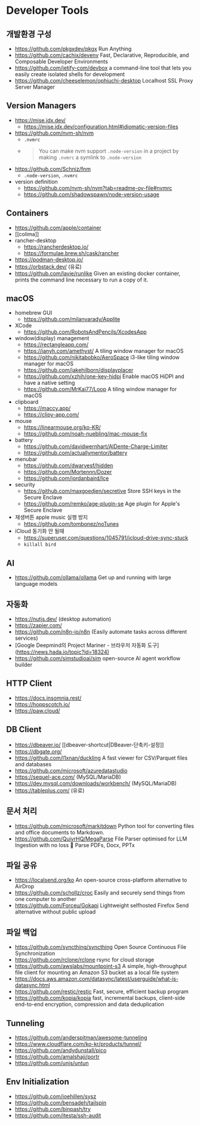 # Developer Tools

## 개발환경 구성

- <https://github.com/pkgxdev/pkgx> Run Anything
- <https://github.com/cachix/devenv> Fast, Declarative, Reproducible, and Composable Developer Environments
- <https://github.com/jetify-com/devbox> a command-line tool that lets you easily create isolated shells for development
- <https://github.com/cheeselemon/ophiuchi-desktop> Localhost SSL Proxy Server Manager

## Version Managers

- <https://mise.jdx.dev/>
  - <https://mise.jdx.dev/configuration.html#idiomatic-version-files>
- <https://github.com/nvm-sh/nvm>
  - `.nvmrc`
  - > You can make nvm support `.node-version` in a project by making `.nvmrc` a symlink to `.node-version`
- <https://github.com/Schniz/fnm>
  - `.node-version`, `.nvmrc`
- version definition
  - <https://github.com/nvm-sh/nvm?tab=readme-ov-file#nvmrc>
  - <https://github.com/shadowspawn/node-version-usage>

## Containers

- <https://github.com/apple/container>
- [[colima]]
- rancher-desktop
  - <https://rancherdesktop.io/>
  - <https://formulae.brew.sh/cask/rancher>
- <https://podman-desktop.io/>
- <https://orbstack.dev/> (유료)
- <https://github.com/lavie/runlike> Given an existing docker container, prints the command line necessary to run a copy of it.

## macOS

- homebrew GUI
  - <https://github.com/milanvarady/Applite>
- XCode
  - <https://github.com/RobotsAndPencils/XcodesApp>
- window(display) management
  - <https://rectangleapp.com/>
  - <https://ianyh.com/amethyst/> A tiling window manager for macOS
  - <https://github.com/nikitabobko/AeroSpace> i3-like tiling window manager for macOS
  - <https://github.com/jakehilborn/displayplacer>
  - <https://github.com/xzhih/one-key-hidpi> Enable macOS HiDPI and have a native setting
  - <https://github.com/MrKai77/Loop> A tiling window manager for macOS
- clipboard
  - <https://maccy.app/>
  - <https://clipy-app.com/>
- mouse
  - <https://linearmouse.org/ko-KR/>
  - <https://github.com/noah-nuebling/mac-mouse-fix>
- battery
  - <https://github.com/davidwernhart/AlDente-Charge-Limiter>
  - <https://github.com/actuallymentor/battery>
- menubar
  - <https://github.com/dwarvesf/hidden>
  - <https://github.com/Mortennn/Dozer>
  - <https://github.com/jordanbaird/Ice>
- security
  - <https://github.com/maxgoedjen/secretive> Store SSH keys in the Secure Enclave
  - <https://github.com/remko/age-plugin-se> Age plugin for Apple's Secure Enclave
- 재생버튼 apple music 실행 방지
  - <https://github.com/tombonez/noTunes>
- iCloud 동기화 안 될때
  - <https://superuser.com/questions/1045791/icloud-drive-sync-stuck>
  - `killall bird`

## AI

- <https://github.com/ollama/ollama> Get up and running with large language models

## 자동화

- <https://nutjs.dev/> (desktop automation)
- <https://zapier.com/>
- <https://github.com/n8n-io/n8n> (Easily automate tasks across different services)
- [Google Deepmind의 Project Mariner - 브라우저 자동화 도구](<https://news.hada.io/topic?id=18324)>
- <https://github.com/simstudioai/sim> open-source AI agent workflow builder

## HTTP Client

- <https://docs.insomnia.rest/>
- <https://hoppscotch.io/>
- <https://paw.cloud/>

## DB Client

- <https://dbeaver.io/> [[dbeaver-shortcut|DBeaver-단축키-설정]]
- <https://dbgate.org/>
- <https://github.com/l1xnan/duckling> A fast viewer for CSV/Parquet files and databases
- <https://github.com/microsoft/azuredatastudio>
- <https://sequel-ace.com/> (MySQL/MariaDB)
- <https://dev.mysql.com/downloads/workbench/> (MySQL/MariaDB)
- <https://tableplus.com/> (유료)

## 문서 처리

- <https://github.com/microsoft/markitdown> Python tool for converting files and office documents to Markdown.
- <https://github.com/QuivrHQ/MegaParse> File Parser optimised for LLM Ingestion with no loss 🧠 Parse PDFs, Docx, PPTx

## 파일 공유

- <https://localsend.org/ko> An open-source cross-platform alternative to AirDrop
- <https://github.com/schollz/croc> Easily and securely send things from one computer to another
- <https://github.com/Forceu/Gokapi> Lightweight selfhosted Firefox Send alternative without public upload

## 파일 백업

- <https://github.com/syncthing/syncthing> Open Source Continuous File Synchronization
- <https://github.com/rclone/rclone> rsync for cloud storage
- <https://github.com/awslabs/mountpoint-s3> A simple, high-throughput file client for mounting an Amazon S3 bucket as a local file system
- <https://docs.aws.amazon.com/datasync/latest/userguide/what-is-datasync.html>
- <https://github.com/restic/restic> Fast, secure, efficient backup program
- <https://github.com/kopia/kopia> fast, incremental backups, client-side end-to-end encryption, compression and data deduplication

## Tunneling

- <https://github.com/anderspitman/awesome-tunneling>
- <https://www.cloudflare.com/ko-kr/products/tunnel/>
- <https://github.com/andydunstall/pico>
- <https://github.com/amalshaji/portr>
- <https://github.com/unjs/untun>

## Env Initialization

- <https://github.com/joehillen/sysz>
- <https://github.com/bensadeh/tailspin>
- <https://github.com/binpash/try>
- <https://github.com/jtesta/ssh-audit>
